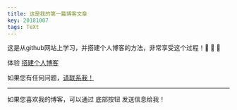 ```yaml
---
title: 这是我的第一篇博客文章
key: 20181007
tags: TeXt
---
```


这是从github网站上学习，并搭建个人博客的方法，非常享受这个过程！:ghost: :ghost: :ghost:

体验 [搭建个人博客](https://tianqi.name/jekyll-TeXt-theme/docs/zh/quick-start) 

如果您有任何问题，[请联系我！](mailto:kitian616@outlook.com) 

<!--more-->

---


如果您喜欢我的博客，可以通过 底部按钮 发送信息给我！

